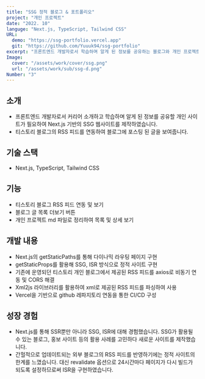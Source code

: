 ```yaml
---
title: "SSG 정적 블로그 & 포트폴리오"
project: "개인 프로젝트"
date: "2022. 10"
languge: "Next.js, TypeScript, Tailwind CSS"
URL:
  demo: "https://ssg-portfolio.vercel.app"
  git: "https://github.com/Yuuuk94/ssg-portfolio"
excerpt: "프론트엔드 개발자로서 학습하며 알게 된 정보를 공유하는 블로그와 개인 프로젝트들을 소개하는 Next.js 기반의 SSG 웹사이트"
Image:
  cover: "/assets/work/cover/ssg.png"
  url: "/assets/work/sub/ssg-d.png"
Number: "3"
---
```


## 소개

- 프론트엔드 개발자로서 커리어 소개하고 학습하며 알게 된 정보를 공유할 개인 사이트가 필요하여 Next.js 기반의 SSG 웹사이트를 제작하였습니다.
- 티스토리 블로그의 RSS 피드를 연동하여 블로그에 포스팅 된 글을 보여줍니다.

## 기술 스택

- Next.js, TypeScript, Tailwind CSS

## 기능

- 티스토리 블로그 RSS 피드 연동 및 보기
- 블로그 글 목록 더보기 버튼
- 개인 프로젝트 md 파일로 정리하여 목록 및 상세 보기

## 개발 내용

- Next.js의 getStaticPaths를 통해 다이나믹 라우팅 페이지 구현
- getStaticProps를 활용해 SSG, ISR 방식으로 정적 사이트 구현
- 기존에 운영되던 티스토리 개인 블로그에서 제공된 RSS 피드를 axios로 비동기 연동 및 CORS 해결
- Xml2js 라이브러리를 활용하여 xml로 제공된 RSS 피드를 파싱하여 사용
- Vercel을 기반으로 github 레파지토리 연동을 통한 CI/CD 구성

## 성장 경험

- Next.js를 통해 SSR뿐만 아니라 SSG, ISR에 대해 경험했습니다. SSG가 활용될 수 있는 블로그, 홍보 사이트 등의 활용 사례를 고민하다 새로운 사이트를 제작했습니다.
- 간헐적으로 업데이트되는 외부 블로그의 RSS 피드를 반영하기에는 정적 사이트의 한계를 느꼈습니다. 대신 revalidate 옵션으로 24시간마다 페이지가 다시 빌드가 되도록 설정하므로써 ISR을 구현하였습니다.
